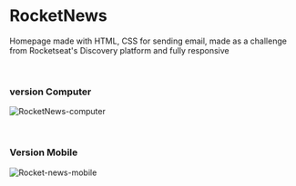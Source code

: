 # RocketNews
Homepage made with HTML, CSS for sending email, made as a challenge from Rocketseat's Discovery platform and fully responsive

</br>

### version Computer
![RocketNews-computer](https://user-images.githubusercontent.com/56124549/155581291-b89e04ae-a296-4925-9fdc-2745601ca6ae.png)

</br>

### Version Mobile
![Rocket-news-mobile](https://user-images.githubusercontent.com/56124549/155581313-ff3a9c51-7251-4fae-8b08-385bfcaa692b.png)
